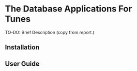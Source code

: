 # The Database Applications For Tunes

TO-DO: Brief Description (copy from report.)

## Installation

## User Guide
